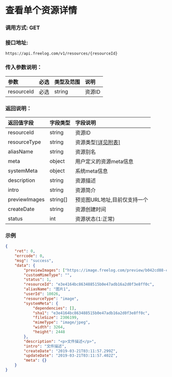 # 查看单个资源详情

### 调用方式: GET

### 接口地址:

```
https://api.freelog.com/v1/resources/{resourceId}
```

### 传入参数说明：


| 参数 | 必选 | 类型及范围 | 说明 |
| :--- | :--- | :--- | :--- |
|resourceId|必选|string|资源ID


### 返回说明：

| 返回值字段 | 字段类型 | 字段说明 |
| :--- | :--- | :--- |
| resourceId | string | 资源ID|
| resourceType | string | 资源类型[[详见附表]][资源类型]|
| aliasName | string | 资源别名 |
| meta| object| 用户定义的资源meta信息|
| systemMeta| object| 系统meta信息|
| description| string| 资源描述 |
| intro| string| 资源简介 |
| previewImages | string[] | 预览图URL地址,目前仅支持一个 |
| createDate| string| 资源创建时间|
| status| int| 资源状态(1:正常)|

### 示例

```json
{
	"ret": 0,
	"errcode": 0,
	"msg": "success",
	"data": {
		"previewImages": ["https://image.freelog.com/preview/b042cd88-cc9a-43fb-b8fb-1cae320b7977.jpg"],
		"customMimeType": "",
		"status": 1,
		"resourceId": "e3e4164bc863488515b0e47adb16a2d0f3e8ff0c",
		"aliasName": "图片1",
		"userId": 10026,
		"resourceType": "image",
		"systemMeta": {
			"dependencies": [],
			"sha1": "e3e4164bc863488515b0e47adb16a2d0f3e8ff0c",
			"fileSize": 2306199,
			"mimeType": "image/jpeg",
			"width": 3264,
			"height": 2448
		},
		"description": "<p>文件描述</p>",
		"intro": "文件描述",
		"createDate": "2019-03-21T03:11:57.299Z",
		"updateDate": "2019-03-21T03:11:57.402Z",
		"meta": {}
	}
}
```

[资源类型]: /附表/资源类型.html "资源类型"
